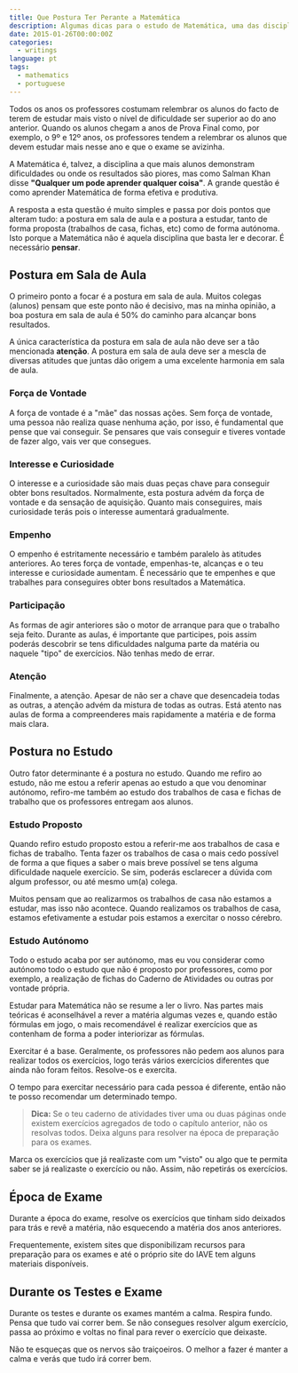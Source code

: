 ```yaml
---
title: Que Postura Ter Perante a Matemática
description: Algumas dicas para o estudo de Matemática, uma das disciplinas em que os estudantes têm mais problemas. Prepara-te para os exames continuamente.
date: 2015-01-26T00:00:00Z
categories:
  - writings
language: pt
tags:
  - mathematics
  - portuguese
---
```


Todos os anos os professores costumam relembrar os alunos do facto de terem de estudar mais visto o nível de dificuldade ser superior ao do ano anterior. Quando os alunos chegam a anos de Prova Final como, por exemplo, o 9º e 12º anos, os professores tendem a relembrar os alunos que devem estudar mais nesse ano e que o exame se avizinha.

<!--more-->

A Matemática é, talvez, a disciplina a que mais alunos demonstram dificuldades ou onde os resultados são piores, mas como Salman Khan disse **"Qualquer um pode aprender qualquer coisa"**. A grande questão é como aprender Matemática de forma efetiva e produtiva.

A resposta a esta questão é muito simples e passa por dois pontos que alteram tudo: a postura em sala de aula e a postura a estudar, tanto de forma proposta (trabalhos de casa, fichas, etc) como de forma autónoma. Isto porque a Matemática não é aquela disciplina que basta ler e decorar. É necessário **pensar**.

## Postura em Sala de Aula

O primeiro ponto a focar é a postura em sala de aula. Muitos colegas (alunos) pensam que este ponto não é decisivo, mas na minha opinião, a boa postura em sala de aula é 50% do caminho para alcançar bons resultados.

A única característica da postura em sala de aula não deve ser a tão mencionada **atenção**. A postura em sala de aula deve ser a mescla de diversas atitudes que juntas dão origem a uma excelente harmonia em sala de aula.

### Força de Vontade

A força de vontade é a "mãe" das nossas ações. Sem força de vontade, uma pessoa não realiza quase nenhuma ação, por isso, é fundamental que pense que vai conseguir. Se pensares que vais conseguir e tiveres vontade de fazer algo, vais ver que consegues.

### Interesse e Curiosidade

O interesse e a curiosidade são mais duas peças chave para conseguir obter bons resultados. Normalmente, esta postura advém da força de vontade e da sensação de aquisição. Quanto mais conseguires, mais curiosidade terás pois o interesse aumentará gradualmente.

### Empenho

O empenho é estritamente necessário e também paralelo às atitudes anteriores. Ao teres força de vontade, empenhas-te, alcanças e o teu interesse e curiosidade aumentam. É necessário que te empenhes e que trabalhes para conseguires obter bons resultados a Matemática.

### Participação

As formas de agir anteriores são o motor de arranque para que o trabalho seja feito. Durante as aulas, é importante que participes, pois assim poderás descobrir se tens dificuldades nalguma parte da matéria ou naquele "tipo" de exercícios. Não tenhas medo de errar.

### Atenção

Finalmente, a atenção. Apesar de não ser a chave que desencadeia todas as outras, a atenção advém da mistura de todas as outras. Está atento nas aulas de forma a compreenderes mais rapidamente a matéria e de forma mais clara.

## Postura no Estudo

Outro fator determinante é a postura no estudo. Quando me refiro ao estudo, não me estou a referir apenas ao estudo a que vou denominar autónomo, refiro-me também ao estudo dos trabalhos de casa e fichas de trabalho que os professores entregam aos alunos.

### Estudo Proposto

Quando refiro estudo proposto estou a referir-me aos trabalhos de casa e fichas de trabalho. Tenta fazer os trabalhos de casa o mais cedo possível de forma a que fiques a saber o mais breve possível se tens alguma dificuldade naquele exercício. Se sim, poderás esclarecer a dúvida com algum professor, ou até mesmo um(a) colega.

Muitos pensam que ao realizarmos os trabalhos de casa não estamos a estudar, mas isso não acontece. Quando realizamos os trabalhos de casa, estamos efetivamente a estudar pois estamos a exercitar o nosso cérebro.

### Estudo Autónomo

Todo o estudo acaba por ser autónomo, mas eu vou considerar como autónomo todo o estudo que não é proposto por professores, como por exemplo, a realização de fichas do Caderno de Atividades ou outras por vontade própria.

Estudar para Matemática não se resume a ler o livro. Nas partes mais teóricas é aconselhável a rever a matéria algumas vezes e, quando estão fórmulas em jogo, o mais recomendável é realizar exercícios que as contenham de forma a poder interiorizar as fórmulas.

Exercitar é a base. Geralmente, os professores não pedem aos alunos para realizar todos os exercícios, logo terás vários exercícios diferentes que ainda não foram feitos. Resolve-os e exercita.

O tempo para exercitar necessário para cada pessoa é diferente, então não te posso recomendar um determinado tempo.

> **Dica:** Se o teu caderno de atividades tiver uma ou duas páginas onde existem exercícios agregados de todo o capítulo anterior, não os resolvas todos. Deixa alguns para resolver na época de preparação para os exames.

Marca os exercícios que já realizaste com um "visto" ou algo que te permita saber se já realizaste o exercício ou não. Assim, não repetirás os exercícios.

## Época de Exame

Durante a época do exame, resolve os exercícios que tinham sido deixados para trás e revê a matéria, não esquecendo a matéria dos anos anteriores.

Frequentemente, existem sites que disponibilizam recursos para preparação para os exames e até o próprio site do IAVE tem alguns materiais disponíveis.

## Durante os Testes e Exame

Durante os testes e durante os exames mantém a calma. Respira fundo. Pensa que tudo vai correr bem. Se não consegues resolver algum exercício, passa ao próximo e voltas no final para rever o exercício que deixaste.

Não te esqueças que os nervos são traiçoeiros. O melhor a fazer é manter a calma e verás que tudo irá correr bem.
